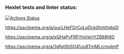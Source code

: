 ### Hexlet tests and linter status:
[![Actions Status](https://github.com/mikel-x1/python-project-49/workflows/hexlet-check/badge.svg)](https://github.com/mikel-x1/python-project-49/actions)

https://asciinema.org/a/oucLHeFDrCoLpDck0hnVtqbzD

https://asciinema.org/a/eQHaPvFRFiYoVslrjYZB88f4D

https://asciinema.org/a/3dfgtSh5O41JuBTmMLcrmsImP
